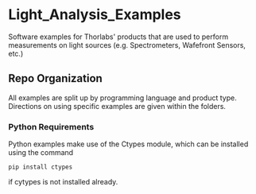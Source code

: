 # Light_Analysis_Examples
Software examples for Thorlabs' products that are used to perform measurements on light sources (e.g. Spectrometers, Wafefront Sensors, etc.)

## Repo Organization
All examples are split up by programming language and product type. Directions on using specific examples are given within the folders.


### Python Requirements

Python examples make use of the Ctypes module, which can be installed using the command

```
pip install ctypes
```

if cytypes is not installed already.
